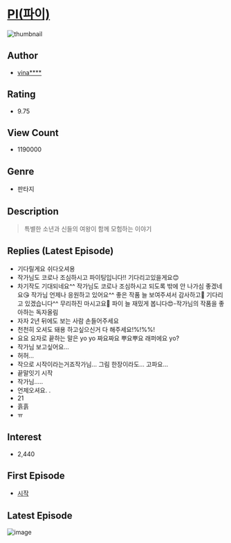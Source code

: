 # [PI(파이)](https://comic.naver.com/bestChallenge/list?titleId=689090)
![thumbnail](https://image-comic.pstatic.net/user_contents_data/challenge_comic/2018/04/15/268479/thumbnail_202x1649658c48b_22b5_4568_9771_0fb01bc39667_00001194.JPEG)

## Author
- [vina****](https://comic.naver.com/artistTitle?id=268479)

## Rating
- 9.75

## View Count
- 1190000

## Genre
- 판타지

## Description
> 특별한 소년과 신들의 여왕이 함께 모험하는 이야기

## Replies (Latest Episode)
- 기다릴게요 쉬다오셔용
- 작가님도 코로나 조심하시고 파이팅입니다!! 기다리고있을게요😊
- 차기작도 기대되네요^^ 작가님도 코로나 조심하시고 되도록 밖에 안 나가심 좋겠네요😘 작가님 언제나 응원하고 있어요^^ 좋은 작품 늘 보여주셔서 감사하고🥰 기다리고 있겠습니다^^ 무리하진 마시고요🤗 파이 늘 재밌게 봅니다😍-작가님의 작품을 좋아하는 독자올림
- 자자 2년 뒤에도 보는 사람 손들어주세요
- 천천히 오셔도 돼용 하고싶으신거 다 해주세요!%!%%!
- 요요 요자로 끝하는 말은 yo yo 짜요짜요 뿌요뿌요 래퍼에요 yo?
- 작가님 보고싶어요...
- 허허...
- 작으로 시작이라는거죠작가님... 그림 한장이라도... 고파요...
- 끝말잇기 시작
- 작가님.....
- 언제오셔요. .
- 21
- 흙흙
- ㅠ

## Interest
- 2,440

## First Episode
- [시작](https://comic.naver.com/bestChallenge/detail?titleId=689090&no=1)

## Latest Episode
![image](https://image-comic.pstatic.net/user_contents_data/challenge_comic/2020/03/06/268479/upload_4050196423451698486.jpeg)

